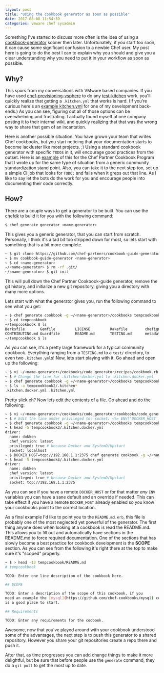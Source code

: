 ```yaml
---
layout: post
title: "Using the cookbook generator as soon as possible"
date: 2017-08-08 11:54:39
categories: vmware chef sysadmin
---
```


Something I've started to discuss more often is the idea of using a
[cookbook-generator][docscookbook] sooner then later. Unfortunately, if you start
too soon, it can cause some significant confusion to a newbie Chef user. My post
here is going to do the best I can to explain why you should and give you a clear
understanding why you need to put it in your workflow as soon as possible.

## Why?

This spurs from my conversations with VMware based companies. If you have used
[chef-provisioning-vsphere][cpvsphere] to do any [test-kitchen][kitchen] work,
you'll quickly realize that getting a `.kitchen.yml` that works is hard. (If you're
curious here's an [example kitchen.yml][examplekitchen] for one of my development
back-ends.) As you can see, figuring out all of those options can be overwhelming
and frustrating. I actually found myself at one company posting it to their internal
wiki, and quickly realizing that that was the wrong way to share that gem of an
incantation.

Here is another possible situation. You have grown your team that writes Chef cookbooks,
but you start noticing that your documentation starts to become lackluster like
most projects. ;) Using a standard cookbook generator with specific `TODO`s in it,
will encourage good practices from the outset.
Here is an [example][cpcptodo] of this for the Chef Partner Cookbook Program that I wrote up for the
same type of situation from a generic community standardization stand point.
Also, you can take it to the next step too, set up a simple CI job
that looks for `TODO:` and fails when it greps out that line. As I like to say let the bots do the work
for you and encourage people into documenting their code correctly.

## How?

There are a couple ways to get a generator to be built. You can use the [chefdk][chefdk]
to build it for you with the following command:

```bash
$ chef generate generator <name-generator>
```

This gives you a generic generator, that you can start from scratch. Personally, I think it's
a tad bit too stripped down for most, so lets start with something that is a bit more complete.

```bash
~ $ git clone https://github.com/chef-partners/cookbook-guide-generator.git
~ $ mv cookbook-guide-generator <name-generator>
~ $ cd <name-generator>
~/<name-generator> $ rm -rf .git/
~/<name-generator> $ git init
```

This will pull down the Chef Partner Cookbook-guide generator, remove the git history, and initialize
a new git repository, giving you a directory with many more options.

Lets start with what the generator gives you, run the following command to see what you get:

```bash
~ $ chef generate cookbook -g ~/<name-generator>/cookbooks tempcookbook
~ $ cd tempcookbook
~/tempcookbook $ ls
Berksfile       Gemfile         LICENSE         Rakefile        chefignore      recipes         test
CONTRIBUTING.md Guardfile       README.md       TESTING.md      metadata.rb     spec
~/tempcookbook $ ls
```

As you can see, it's a pretty large framework for a typical community cookbook. Everything ranging
from a `TESTING.md` to a `test/` directory, to even two `.kitchen.yml`s! Now, lets start playing with it.
Go ahead and open up the following:

```bash
~ $ vi ~/<name-generator>/cookbooks/code_generator/recipes/cookbook.rb
~ $ # Change the line for .kitchen-docker.yml to .kitchen.docker.yml
~ $ chef generate cookbook -g ~/<name-generator>/cookbooks tempcookbook2
~ $ ls -a tempcookbook2/.kitchen*
.kitchen.docker.yml .kitchen.yml
```

Pretty slick eh? Now lets edit the contents of a file. Go ahead and do the following:

```bash
~ $ vi ~/<name-generator>/cookbooks/code_generator/cookbooks/code_generator/templates/default/kitchen.docker.yml.erb
~ $ # Edit the line under privileged to: socket: <%= ENV['DOCKER_HOST'] || "localhost" %>
~ $ chef generate cookbook -g ~/<name-generator>/cookbooks tempcookbook3
~ $ head -5 tempcookbook3/.kitchen.docker.yml
driver:
  name: dokken
  chef_version: latest
  privileged: true # because Docker and SystemD/Upstart
  socket: localhost
~ $ DOCKER_HOST=tcp://192.168.1.1:2375 chef generate cookbook -g ~/<name-generator>/cookbooks tempcookbook4
~ $ head -5 tempcookbook4/.kitchen.docker.yml
driver:
  name: dokken
  chef_version: latest
  privileged: true # because Docker and SystemD/Upstart
  socket: tcp://192.168.1.1:2375
```

As you can see if you have a remote `DOCKER_HOST` or for that matter _any_ `ENV` variables you can have a
sane default and an override if needed. This can take effect if you have a remote `DOCKER_HOST` already
enabled so you know your cookbooks point to the correct location.

As a final example I'd like to point you to the `README.md.erb`, this file is probably one of the most
neglected yet powerful of the generator. The first thing anyone does when looking at a cookbook is read
the README.md. This allows you to fill out and automatically have sections in the README.md to force
required documentation. One of the sections that has slowly become a best practice for cookbook
development is the **SCOPE** section. As you can see from the following it's right there at the
top to make sure it's "scoped" properly.

```bash
~ $ > head -13 tempcookbook/README.md
# tempcookbook

TODO: Enter one line description of the cookbook here.

## SCOPE

TODO: Enter a description of the scope of this cookbook, if you
need an example the [mysql](https://github.com/chef-cookbooks/mysql) cookbook
is a good place to start.

## Requirements

TODO: Enter any requirements for the coobook.
```

Awesome, now that you've played around with your cookbook understood some of the advantages,
the next step is to push this generator to a shared repository. However you share your git
repositories create a repo there and push it.

After that, as time progresses you can add change things to make it more delightful, but
be sure that before people use the `generate` command, they do a `git pull` to get the
most up to date.

[chefdk]: http://chefdk.io
[cpcptodo]: https://github.com/chef-partners/cookbook-guide-generator/blob/master/cookbooks/code_generator/templates/default/README.md.erb
[docscookbook]: https://docs.chef.io/ctl_chef.html#chef-generate-cookbook
[cpvsphere]: https://github.com/chef-partners/chef-provisioning-vsphere
[examplekitchen]: https://github.com/jjasghar/vsphere_testing/blob/master/.kitchen.yml
[kitchen]: http://kitchen.ci/
